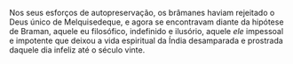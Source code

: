 ﻿Nos seus esforços de autopreservação, os brâmanes haviam rejeitado o Deus único de Melquisedeque, e agora se encontravam diante da hipótese de Braman, aquele eu filosófico, indefinido e ilusório, aquele *ele* impessoal e impotente que deixou a vida espiritual da Índia desamparada e prostrada daquele dia infeliz até o século vinte.